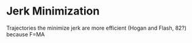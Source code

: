  # Jerk Minimization
 
Trajectories the minimize jerk are more efficient (Hogan and Flash, 82?) because F=MA
